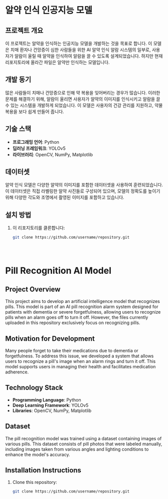 # 알약 인식 인공지능 모델

## 프로젝트 개요
이 프로젝트는 알약을 인식하는 인공지능 모델을 개발하는 것을 목표로 합니다. 이 모델은 치매 환자나 건망증이 심한 사람들을 위한 AI 알약 인식 알람 시스템의 일부로, 사용자가 알람이 울릴 때 알약을 인식하여 알람을 끌 수 있도록 설계되었습니다. 하지만 현재 리포지토리에 올라간 파일은 알약만 인식하는 모델입니다.

## 개발 동기
많은 사람들이 치매나 건망증으로 인해 약 복용을 잊어버리는 경우가 많습니다. 이러한 문제를 해결하기 위해, 알람이 울리면 사용자가 알약의 이미지를 인식시키고 알람을 끌 수 있는 시스템을 개발하게 되었습니다. 이 모델은 사용자의 건강 관리를 지원하고, 약물 복용을 보다 쉽게 만들어 줍니다.

## 기술 스택
- **프로그래밍 언어**: Python
- **딥러닝 프레임워크**: YOLOv5
- **라이브러리**: OpenCV, NumPy, Matplotlib

## 데이터셋
알약 인식 모델은 다양한 알약의 이미지를 포함한 데이터셋을 사용하여 훈련되었습니다. 이 데이터셋은 직접 라벨링한 알약 사진들로 구성되어 있으며, 모델의 정확도를 높이기 위해 다양한 각도와 조명에서 촬영된 이미지를 포함하고 있습니다.

## 설치 방법
1. 이 리포지토리를 클론합니다:
   ```bash
   git clone https://github.com/username/repository.git





# Pill Recognition AI Model

## Project Overview
This project aims to develop an artificial intelligence model that recognizes pills. This model is part of an AI pill recognition alarm system designed for patients with dementia or severe forgetfulness, allowing users to recognize pills when an alarm goes off to turn it off. However, the files currently uploaded in this repository exclusively focus on recognizing pills.

## Motivation for Development
Many people forget to take their medications due to dementia or forgetfulness. To address this issue, we developed a system that allows users to recognize a pill's image when an alarm rings and turn it off. This model supports users in managing their health and facilitates medication adherence.

## Technology Stack
- **Programming Language**: Python
- **Deep Learning Framework**: YOLOv5
- **Libraries**: OpenCV, NumPy, Matplotlib

## Dataset
The pill recognition model was trained using a dataset containing images of various pills. This dataset consists of pill photos that were labeled manually, including images taken from various angles and lighting conditions to enhance the model's accuracy.

## Installation Instructions
1. Clone this repository:
   ```bash
   git clone https://github.com/username/repository.git
